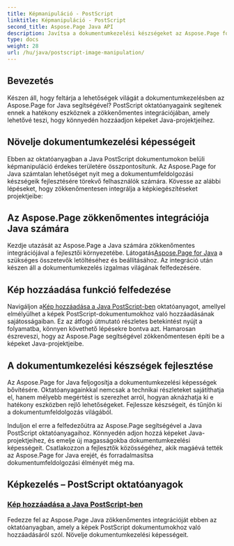 ```yaml
---
title: Képmanipuláció - PostScript
linktitle: Képmanipuláció - PostScript
second_title: Aspose.Page Java API
description: Javítsa a dokumentumkezelési készségeket az Aspose.Page for Java segítségével. Merüljön el PostScript oktatóanyagainkban, tanuljon meg képeket hozzáadni Java nyelven, és javítsa dokumentumkezelési képességeit.
type: docs
weight: 28
url: /hu/java/postscript-image-manipulation/
---
```


## Bevezetés

Készen áll, hogy feltárja a lehetőségek világát a dokumentumkezelésben az Aspose.Page for Java segítségével? PostScript oktatóanyagaink segítenek ennek a hatékony eszköznek a zökkenőmentes integrációjában, amely lehetővé teszi, hogy könnyedén hozzáadjon képeket Java-projektjeihez.

## Növelje dokumentumkezelési képességeit

Ebben az oktatóanyagban a Java PostScript dokumentumokon belüli képmanipuláció érdekes területére összpontosítunk. Az Aspose.Page for Java számtalan lehetőséget nyit meg a dokumentumfeldolgozási készségeik fejlesztésére törekvő felhasználók számára. Kövesse az alábbi lépéseket, hogy zökkenőmentesen integrálja a képkiegészítéseket projektjeibe:

## Az Aspose.Page zökkenőmentes integrációja Java számára

 Kezdje utazását az Aspose.Page a Java számára zökkenőmentes integrációjával a fejlesztői környezetébe. Látogatás[Aspose.Page for Java](https://products.aspose.com/page/java) a szükséges összetevők letöltéséhez és beállításához. Az integráció után készen áll a dokumentumkezelés izgalmas világának felfedezésére.

## Kép hozzáadása funkció felfedezése

 Navigáljon a[Kép hozzáadása a Java PostScript-ben](./add-image/) oktatóanyagot, amellyel elmélyülhet a képek PostScript-dokumentumokhoz való hozzáadásának sajátosságaiban. Ez az átfogó útmutató részletes betekintést nyújt a folyamatba, könnyen követhető lépésekre bontva azt. Hamarosan észreveszi, hogy az Aspose.Page segítségével zökkenőmentesen építi be a képeket Java-projektjeibe.

## A dokumentumkezelési készségek fejlesztése

Az Aspose.Page for Java feljogosítja a dokumentumkezelési képességek bővítésére. Oktatóanyagainkkal nemcsak a technikai részleteket sajátíthatja el, hanem mélyebb megértést is szerezhet arról, hogyan aknázhatja ki e hatékony eszközben rejlő lehetőségeket. Fejlessze készségeit, és tűnjön ki a dokumentumfeldolgozás világából.

Induljon el erre a felfedezőútra az Aspose.Page segítségével a Java PostScript oktatóanyagaihoz. Könnyedén adjon hozzá képeket Java-projektjeihez, és emelje új magasságokba dokumentumkezelési képességeit. Csatlakozzon a fejlesztők közösségéhez, akik magáévá tették az Aspose.Page for Java erejét, és forradalmasítsa dokumentumfeldolgozási élményét még ma.
## Képkezelés – PostScript oktatóanyagok
### [Kép hozzáadása a Java PostScript-ben](./add-image/)
Fedezze fel az Aspose.Page Java zökkenőmentes integrációját ebben az oktatóanyagban, amely a képek PostScript dokumentumokhoz való hozzáadásáról szól. Növelje dokumentumkezelési képességeit.
